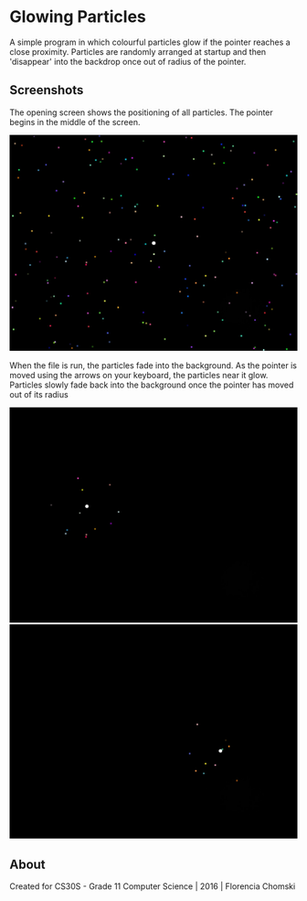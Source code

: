 # Glowing Particles
A simple program in which colourful particles glow if the pointer reaches a close proximity. Particles are randomly arranged at startup and then 'disappear' into the backdrop once out of radius of the pointer.

## Screenshots
The opening screen shows the positioning of all particles. The pointer begins in the middle of the screen.
<p align ="center">
  <img src = https://github.com/fchomski/HighSchool-Projects/blob/master/Glowing%20Particles/screenshots/openingscreen.jpg width ="600"/>
</p>

When the file is run, the particles fade into the background. As the pointer is moved using the arrows on your keyboard, the particles near it glow. Particles slowly fade back into the background once the pointer has moved out of its radius
<p align ="center">
  <img src = https://github.com/fchomski/HighSchool-Projects/blob/master/Glowing%20Particles/screenshots/motion1.jpg width ="600"/>
  <img src = https://github.com/fchomski/HighSchool-Projects/blob/master/Glowing%20Particles/screenshots/motion2.jpg width ="600"/>
</p>

## About
Created for CS30S - Grade 11 Computer Science | 2016 | Florencia Chomski
